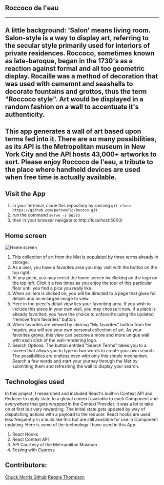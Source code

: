 ## Roccoco de l'eau
---
## A little background: 'Salon' means living room.  Salon-style is a way to display art, referring to the secular style primarily used for interiors of private residences.  Roccoco, sometimes known as late-baroque, began in the 1730's as a reaction against formal and all too geometric display.  Rocaille was a method of decoration that was used with cememnt and seashells to decorate fountains and grottos, thus the term "Roccoco style".  Art would be displayed in a random fashion on a wall to accentuate it's authenticity.  

## This app generates a wall of art based upon terms fed into it.  There are so many possibilities, as its API is the Metropolitan museum in New York City and the API hosts 43,000+ artworks to sort. Please enjoy Roccoco de l'eau, a tribute to the place where handheld devices are used when free time is actually available.

## Visit the App
1. In your terminal, clone this repository by running ```git clone https://github.com/percworld/Rococo.git```
2. run the command ```serve -s build```
3. then in your browser navigate to http://localhost:5000/

## Home screen
![Home screen](https://user-images.githubusercontent.com/71858456/115323832-06df1d00-a146-11eb-9028-f690d87c6675.png)
1. This collection of art from the Met is populated by three terms already in storage. 
2. As a user, you have a favorites area you may visit with the button on the top right.  
3. At any point, you may revisit the home screen by clicking on the logo on the top left.  Click it a few times as you enjoy the tour of this particular floor until you find a pice you really like. 
4. When an item is clicked on, you will be directed to a page that gives full details and an enlarged image to view.
5. Here in the piece's detail view lies your favoriting area.  If you wish to include this piece in your own wall, you may choose it now.  If a piece is already favorited, you have the choice to unfavorite using the updated "remove from favorites" button.
6. When favorites are viewed by clicking "My favorites" button from the header, you will see your own personal collection of art.  As your favorites grows, this view can become a more and more unique wall with each click of the wall-rendering logo.
7. Search Options: The button entitled "Search Terms" takes you to a screen that allows you to type in two words to create your own search.  The possibilities are endless even with only this simple mechanism.  Search a few words and start your journey through the Met by submitting them and refreshing the wall to display your search.

## Technologies used 
In this project, I researched and included React's built-in Context API and Reducer to apply state to a global context available to each Component and everywhere that gets wrapped in the Context Provider.  It was a lot to take on at first but very rewarding.  The initial state gets updated by way of dispatching actions with a payload to the reducer.  React hooks are used less frequently in a build like this but are still available for use in Component updating. Here is some of the technology I have used in this App:
1. React Hooks
2. React Context API
3. API Courtesy of the Metropolitan Museum
4. Testing with Cypress

## Contributors:
[Chuck Morris Github](https://github.com/percworld)
[Reggie Thompson](https://github.com/rdtho2525)
